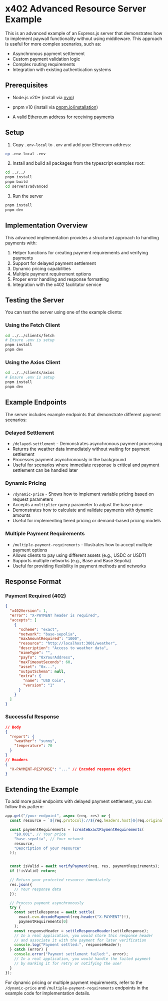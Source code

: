 # x402 Advanced Resource Server Example

This is an advanced example of an Express.js server that demonstrates how to implement paywall functionality without using middleware. This approach is useful for more complex scenarios, such as:

- Asynchronous payment settlement
- Custom payment validation logic
- Complex routing requirements
- Integration with existing authentication systems

## Prerequisites

- Node.js v20+ (install via [nvm](https://github.com/nvm-sh/nvm))
- pnpm v10 (install via [pnpm.io/installation](https://pnpm.io/installation))

- A valid Ethereum address for receiving payments

## Setup

1. Copy `.env-local` to `.env` and add your Ethereum address:

```bash
cp .env-local .env
```

2. Install and build all packages from the typescript examples root:
```bash
cd ../../
pnpm install
pnpm build
cd servers/advanced
```

3. Run the server
```bash
pnpm install
pnpm dev
```

## Implementation Overview

This advanced implementation provides a structured approach to handling payments with:

1. Helper functions for creating payment requirements and verifying payments
2. Support for delayed payment settlement
3. Dynamic pricing capabilities
4. Multiple payment requirement options
5. Proper error handling and response formatting
6. Integration with the x402 facilitator service

## Testing the Server

You can test the server using one of the example clients:

### Using the Fetch Client
```bash
cd ../../clients/fetch
# Ensure .env is setup
pnpm install
pnpm dev
```

### Using the Axios Client
```bash
cd ../../clients/axios
# Ensure .env is setup
pnpm install
pnpm dev
```

## Example Endpoints

The server includes example endpoints that demonstrate different payment scenarios:

### Delayed Settlement
- `/delayed-settlement` - Demonstrates asynchronous payment processing
- Returns the weather data immediately without waiting for payment settlement
- Processes payment asynchronously in the background
- Useful for scenarios where immediate response is critical and payment settlement can be handled later

### Dynamic Pricing
- `/dynamic-price` - Shows how to implement variable pricing based on request parameters
- Accepts a `multiplier` query parameter to adjust the base price
- Demonstrates how to calculate and validate payments with dynamic amounts
- Useful for implementing tiered pricing or demand-based pricing models

### Multiple Payment Requirements
- `/multiple-payment-requirements` - Illustrates how to accept multiple payment options
- Allows clients to pay using different assets (e.g., USDC or USDT)
- Supports multiple networks (e.g., Base and Base Sepolia)
- Useful for providing flexibility in payment methods and networks

## Response Format

### Payment Required (402)
```json
{
  "x402Version": 1,
  "error": "X-PAYMENT header is required",
  "accepts": [
    {
      "scheme": "exact",
      "network": "base-sepolia",
      "maxAmountRequired": "1000",
      "resource": "http://localhost:3001/weather",
      "description": "Access to weather data",
      "mimeType": "",
      "payTo": "0xYourAddress",
      "maxTimeoutSeconds": 60,
      "asset": "0x...",
      "outputSchema": null,
      "extra": {
        "name": "USD Coin",
        "version": "1"
      }
    }
  ]
}
```

### Successful Response
```json
// Body
{
  "report": {
    "weather": "sunny",
    "temperature": 70
  }
}
// Headers
{
  "X-PAYMENT-RESPONSE": "..." // Encoded response object
}
```

## Extending the Example
To add more paid endpoints with delayed payment settlement, you can follow this pattern:


```typescript
app.get("/your-endpoint", async (req, res) => {
  const resource = `${req.protocol}://${req.headers.host}${req.originalUrl}` as Resource;

  const paymentRequirements = [createExactPaymentRequirements(
    "$0.001", // Your price
    "base-sepolia", // Your network
    resource,
    "Description of your resource"
  )];


  const isValid = await verifyPayment(req, res, paymentRequirements);
  if (!isValid) return;

  // Return your protected resource immediately
  res.json({
    // Your response data
  });

  // Process payment asynchronously
  try {
    const settleResponse = await settle(
      exact.evm.decodePayment(req.header("X-PAYMENT")!),
      paymentRequirements[0]
    );
    const responseHeader = settleResponseHeader(settleResponse);
    // In a real application, you would store this response header
    // and associate it with the payment for later verification
    console.log("Payment settled:", responseHeader);
  } catch (error) {
    console.error("Payment settlement failed:", error);
    // In a real application, you would handle the failed payment
    // by marking it for retry or notifying the user
  }
});
```

For dynamic pricing or multiple payment requirements, refer to the `/dynamic-price` and `/multiple-payment-requirements` endpoints in the example code for implementation details.

